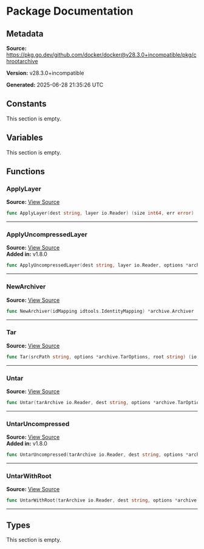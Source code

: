 # Package Documentation

## Metadata

**Source:** https://pkg.go.dev/github.com/docker/docker@v28.3.0+incompatible/pkg/chrootarchive

**Version:** v28.3.0+incompatible

**Generated:** 2025-06-28 21:35:26 UTC

## Constants

This section is empty.

## Variables

This section is empty.

## Functions

### ApplyLayer

**Source:** [View Source](https://github.com/docker/docker/blob/v28.3.0/pkg/chrootarchive/diff_deprecated.go#L14)  

```go
func ApplyLayer(dest string, layer io.Reader) (size int64, err error)
```

---

### ApplyUncompressedLayer

**Source:** [View Source](https://github.com/docker/docker/blob/v28.3.0/pkg/chrootarchive/diff_deprecated.go#L22)  
**Added in:** v1.8.0

```go
func ApplyUncompressedLayer(dest string, layer io.Reader, options *archive.TarOptions) (int64, error)
```

---

### NewArchiver

**Source:** [View Source](https://github.com/docker/docker/blob/v28.3.0/pkg/chrootarchive/archive_deprecated.go#L14)  

```go
func NewArchiver(idMapping idtools.IdentityMapping) *archive.Archiver
```

---

### Tar

**Source:** [View Source](https://github.com/docker/docker/blob/v28.3.0/pkg/chrootarchive/archive_deprecated.go#L47)  

```go
func Tar(srcPath string, options *archive.TarOptions, root string) (io.ReadCloser, error)
```

---

### Untar

**Source:** [View Source](https://github.com/docker/docker/blob/v28.3.0/pkg/chrootarchive/archive_deprecated.go#L25)  

```go
func Untar(tarArchive io.Reader, dest string, options *archive.TarOptions) error
```

---

### UntarUncompressed

**Source:** [View Source](https://github.com/docker/docker/blob/v28.3.0/pkg/chrootarchive/archive_deprecated.go#L40)  
**Added in:** v1.8.0

```go
func UntarUncompressed(tarArchive io.Reader, dest string, options *archive.TarOptions) error
```

---

### UntarWithRoot

**Source:** [View Source](https://github.com/docker/docker/blob/v28.3.0/pkg/chrootarchive/archive_deprecated.go#L32)  

```go
func UntarWithRoot(tarArchive io.Reader, dest string, options *archive.TarOptions, root string) error
```

---

## Types

This section is empty.


